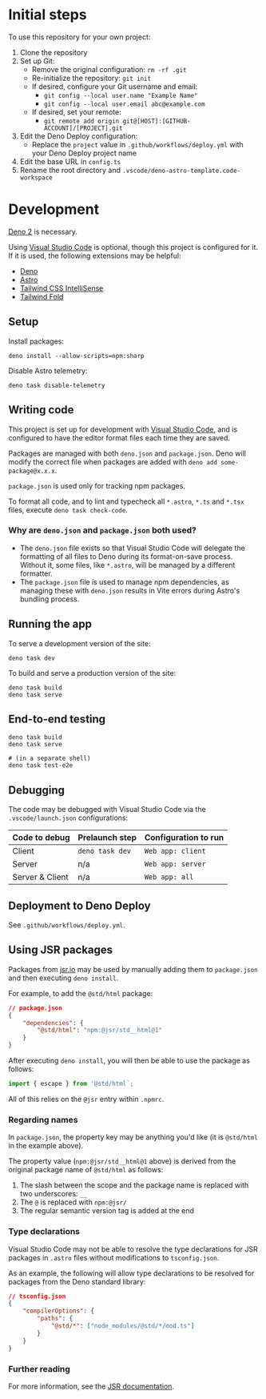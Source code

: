 # Initial steps

To use this repository for your own project:

1. Clone the repository
2. Set up Git:
   - Remove the original configuration: `rm -rf .git`
   - Re-initialize the repository: `git init`
   - If desired, configure your Git username and email:
     - `git config --local user.name "Example Name"`
     - `git config --local user.email abc@example.com`
   - If desired, set your remote:
     - `git remote add origin git@[HOST]:[GITHUB-ACCOUNT]/[PROJECT].git`
3. Edit the Deno Deploy configuration:
   - Replace the `project` value in `.github/workflows/deploy.yml` with your Deno Deploy project name
4. Edit the base URL in `config.ts`
5. Rename the root directory and `.vscode/deno-astro-template.code-workspace`

# Development

[Deno 2](https://deno.com/) is necessary.

Using [Visual Studio Code](https://code.visualstudio.com/) is optional, though this project is configured for it. If it is used, the
following extensions may be helpful:

- [Deno](https://marketplace.visualstudio.com/items?itemName=denoland.vscode-deno)
- [Astro](https://marketplace.visualstudio.com/items?itemName=astro-build.astro-vscode)
- [Tailwind CSS IntelliSense](https://marketplace.visualstudio.com/items?itemName=bradlc.vscode-tailwindcss)
- [Tailwind Fold](https://marketplace.visualstudio.com/items?itemName=stivo.tailwind-fold)

## Setup

Install packages:

```
deno install --allow-scripts=npm:sharp
```

Disable Astro telemetry:

```
deno task disable-telemetry
```

## Writing code

This project is set up for development with [Visual Studio Code](https://code.visualstudio.com/), and is configured to have the editor
format files each time they are saved.

Packages are managed with both `deno.json` and `package.json`. Deno will modify the correct file when packages are added with
`deno add some-package@x.x.x`.

`package.json` is used only for tracking npm packages.

To format all code, and to lint and typecheck all `*.astro`, `*.ts` and `*.tsx` files, execute `deno task check-code`.

### Why are `deno.json` and `package.json` both used?

- The `deno.json` file exists so that Visual Studio Code will delegate the formatting of all files to Deno during its format-on-save
  process. Without it, some files, like `*.astro`, will be managed by a different formatter.
- The `package.json` file is used to manage npm dependencies, as managing these with `deno.json` results in Vite errors during Astro's
  bundling process.

## Running the app

To serve a development version of the site:

```
deno task dev
```

To build and serve a production version of the site:

```
deno task build
deno task serve
```

## End-to-end testing

```shell
deno task build
deno task serve

# (in a separate shell)
deno task test-e2e
```

## Debugging

The code may be debugged with Visual Studio Code via the `.vscode/launch.json` configurations:

| Code to debug   | Prelaunch step  | Configuration to run |
| --------------- | --------------- | -------------------- |
| Client          | `deno task dev` | `Web app: client`    |
| Server          | n/a             | `Web app: server`    |
| Server & Client | n/a             | `Web app: all`       |

## Deployment to Deno Deploy

See `.github/workflows/deploy.yml`.

## Using JSR packages

Packages from [jsr.io](https://jsr.io/) may be used by manually adding them to `package.json` and then executing `deno install`.

For example, to add the `@std/html` package:

```JSON
// package.json
{
    "dependencies": {
        "@std/html": "npm:@jsr/std__html@1"
    }
}
```

After executing `deno install`, you will then be able to use the package as follows:

```TypeScript
import { escape } from '@std/html`;
```

All of this relies on the `@jsr` entry within `.npmrc`.

### Regarding names

In `package.json`, the property key may be anything you'd like (it is `@std/html` in the example above).

The property value (`npm:@jsr/std__html@1` above) is derived from the original package name of `@std/html` as follows:

1. The slash between the scope and the package name is replaced with two underscores: `__`
2. The `@` is replaced with `npm:@jsr/`
3. The regular semantic version tag is added at the end

### Type declarations

Visual Studio Code may not be able to resolve the type declarations for JSR packages in `.astro` files without modifications to
`tsconfig.json`.

As an example, the following will allow type declarations to be resolved for packages from the Deno standard library:

```JSON
// tsconfig.json
{
    "compilerOptions": {
        "paths": {
            "@std/*": ["node_modules/@std/*/mod.ts"]
        }
    }
}
```

### Further reading

For more information, see the [JSR documentation](https://jsr.io/docs/npm-compatibility#advanced-setup).
